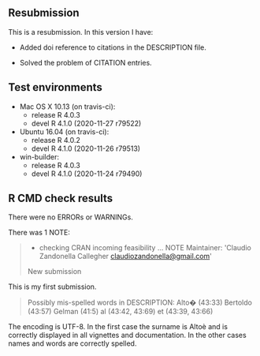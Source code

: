 ## Resubmission

This is a resubmission. In this version I have:

* Added doi reference to citations in the DESCRIPTION file.

* Solved the problem of CITATION entries.


## Test environments
* Mac OS X 10.13 (on travis-ci):
  - release R 4.0.3
  - devel R 4.1.0 (2020-11-27 r79522)
* Ubuntu 16.04 (on travis-ci):
  - release R 4.0.2
  - devel R 4.1.0 (2020-11-26 r79513)
* win-builder:
  - release R 4.0.3
  - devel R 4.1.0 (2020-11-24 r79490)

## R CMD check results
There were no ERRORs or WARNINGs. 

There was 1 NOTE:

> * checking CRAN incoming feasibility ... NOTE
> Maintainer: 'Claudio Zandonella Callegher <claudiozandonella@gmail.com>'
> 
> New submission

This is my first submission.

> Possibly mis-spelled words in DESCRIPTION:
>  Alto� (43:33)
>  Bertoldo (43:57)
>  Gelman (41:5)
>  al (43:42, 43:69)
>  et (43:39, 43:66)

The encoding is UTF-8. In the first case the surname is Altoè and is correctly displayed in all vignettes and documentation. In the other cases names and words are correctly spelled.


